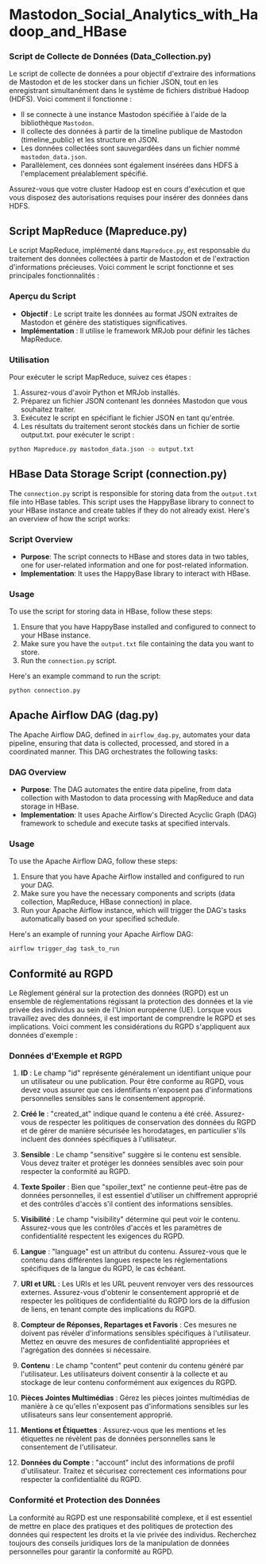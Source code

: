 # Mastodon_Social_Analytics_with_Hadoop_and_HBase

### Script de Collecte de Données (Data_Collection.py)

Le script de collecte de données a pour objectif d'extraire des informations de Mastodon et de les stocker dans un fichier JSON, tout en les enregistrant simultanément dans le système de fichiers distribué Hadoop (HDFS). Voici comment il fonctionne :

- Il se connecte à une instance Mastodon spécifiée à l'aide de la bibliothèque `Mastodon`.
- Il collecte des données à partir de la timeline publique de Mastodon (timeline_public) et les structure en JSON.
- Les données collectées sont sauvegardées dans un fichier nommé `mastodon_data.json`.
- Parallèlement, ces données sont également insérées dans HDFS à l'emplacement préalablement spécifié.

Assurez-vous que votre cluster Hadoop est en cours d'exécution et que vous disposez des autorisations requises pour insérer des données dans HDFS.

## Script MapReduce (Mapreduce.py)

Le script MapReduce, implémenté dans `Mapreduce.py`, est responsable du traitement des données collectées à partir de Mastodon et de l'extraction d'informations précieuses. Voici comment le script fonctionne et ses principales fonctionnalités :

### Aperçu du Script

- **Objectif** : Le script traite les données au format JSON extraites de Mastodon et génère des statistiques significatives.
- **Implémentation** : Il utilise le framework MRJob pour définir les tâches MapReduce.

### Utilisation

Pour exécuter le script MapReduce, suivez ces étapes :

1. Assurez-vous d'avoir Python et MRJob installés.
2. Préparez un fichier JSON contenant les données Mastodon que vous souhaitez traiter.
3. Exécutez le script en spécifiant le fichier JSON en tant qu'entrée.
4. Les résultats du traitement seront stockés dans un fichier de sortie output.txt.
pour exécuter le script :

```bash
python Mapreduce.py mastodon_data.json -o output.txt
```

## HBase Data Storage Script (connection.py)

The `connection.py` script is responsible for storing data from the `output.txt` file into HBase tables. This script uses the HappyBase library to connect to your HBase instance and create tables if they do not already exist. Here's an overview of how the script works:

### Script Overview

- **Purpose**: The script connects to HBase and stores data in two tables, one for user-related information and one for post-related information.
- **Implementation**: It uses the HappyBase library to interact with HBase.

### Usage

To use the script for storing data in HBase, follow these steps:

1. Ensure that you have HappyBase installed and configured to connect to your HBase instance.
2. Make sure you have the `output.txt` file containing the data you want to store.
3. Run the `connection.py` script.

Here's an example command to run the script:

```bash
python connection.py
```

## Apache Airflow DAG (dag.py)

The Apache Airflow DAG, defined in `airflow_dag.py`, automates your data pipeline, ensuring that data is collected, processed, and stored in a coordinated manner. This DAG orchestrates the following tasks:

### DAG Overview

- **Purpose**: The DAG automates the entire data pipeline, from data collection with Mastodon to data processing with MapReduce and data storage in HBase.
- **Implementation**: It uses Apache Airflow's Directed Acyclic Graph (DAG) framework to schedule and execute tasks at specified intervals.

### Usage

To use the Apache Airflow DAG, follow these steps:

1. Ensure that you have Apache Airflow installed and configured to run your DAG.
2. Make sure you have the necessary components and scripts (data collection, MapReduce, HBase connection) in place.
3. Run your Apache Airflow instance, which will trigger the DAG's tasks automatically based on your specified schedule.

Here's an example of running your Apache Airflow DAG:

```bash
airflow trigger_dag task_to_run
```
## Conformité au RGPD

Le Règlement général sur la protection des données (RGPD) est un ensemble de réglementations régissant la protection des données et la vie privée des individus au sein de l'Union européenne (UE). Lorsque vous travaillez avec des données, il est important de comprendre le RGPD et ses implications. Voici comment les considérations du RGPD s'appliquent aux données d'exemple :


### Données d'Exemple et RGPD

1. **ID** : Le champ "id" représente généralement un identifiant unique pour un utilisateur ou une publication. Pour être conforme au RGPD, vous devez vous assurer que ces identifiants n'exposent pas d'informations personnelles sensibles sans le consentement approprié.

2. **Créé le** : "created_at" indique quand le contenu a été créé. Assurez-vous de respecter les politiques de conservation des données du RGPD et de gérer de manière sécurisée les horodatages, en particulier s'ils incluent des données spécifiques à l'utilisateur.

3. **Sensible** : Le champ "sensitive" suggère si le contenu est sensible. Vous devez traiter et protéger les données sensibles avec soin pour respecter la conformité au RGPD.

4. **Texte Spoiler** : Bien que "spoiler_text" ne contienne peut-être pas de données personnelles, il est essentiel d'utiliser un chiffrement approprié et des contrôles d'accès s'il contient des informations sensibles.

5. **Visibilité** : Le champ "visibility" détermine qui peut voir le contenu. Assurez-vous que les contrôles d'accès et les paramètres de confidentialité respectent les exigences du RGPD.

6. **Langue** : "language" est un attribut du contenu. Assurez-vous que le contenu dans différentes langues respecte les réglementations spécifiques de la langue du RGPD, le cas échéant.

7. **URI et URL** : Les URIs et les URL peuvent renvoyer vers des ressources externes. Assurez-vous d'obtenir le consentement approprié et de respecter les politiques de confidentialité du RGPD lors de la diffusion de liens, en tenant compte des implications du RGPD.

8. **Compteur de Réponses, Repartages et Favoris** : Ces mesures ne doivent pas révéler d'informations sensibles spécifiques à l'utilisateur. Mettez en œuvre des mesures de confidentialité appropriées et l'agrégation des données si nécessaire.

9. **Contenu** : Le champ "content" peut contenir du contenu généré par l'utilisateur. Les utilisateurs doivent consentir à la collecte et au stockage de leur contenu conformément aux exigences du RGPD.

10. **Pièces Jointes Multimédias** : Gérez les pièces jointes multimédias de manière à ce qu'elles n'exposent pas d'informations sensibles sur les utilisateurs sans leur consentement approprié.

11. **Mentions et Étiquettes** : Assurez-vous que les mentions et les étiquettes ne révèlent pas de données personnelles sans le consentement de l'utilisateur.

12. **Données du Compte** : "account" inclut des informations de profil d'utilisateur. Traitez et sécurisez correctement ces informations pour respecter la confidentialité du RGPD.

### Conformité et Protection des Données

La conformité au RGPD est une responsabilité complexe, et il est essentiel de mettre en place des pratiques et des politiques de protection des données qui respectent les droits et la vie privée des individus. Recherchez toujours des conseils juridiques lors de la manipulation de données personnelles pour garantir la conformité au RGPD.


